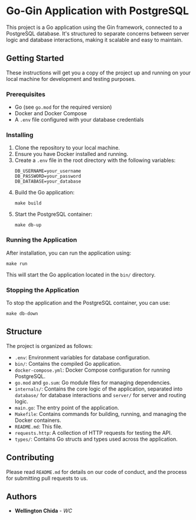 # Go-Gin Application with PostgreSQL

This project is a Go application using the Gin framework, connected to a PostgreSQL database. It's structured to separate concerns between server logic and database interactions, making it scalable and easy to maintain.

## Getting Started

These instructions will get you a copy of the project up and running on your local machine for development and testing purposes.

### Prerequisites

- Go (see `go.mod` for the required version)
- Docker and Docker Compose
- A `.env` file configured with your database credentials

### Installing

1. Clone the repository to your local machine.
2. Ensure you have Docker installed and running.
3. Create a `.env` file in the root directory with the following variables:
    ```
    DB_USERNAME=your_username
    DB_PASSWORD=your_password
    DB_DATABASE=your_database
    ```
4. Build the Go application:
    ```
    make build
    ```
5. Start the PostgreSQL container:
    ```
    make db-up
    ```

### Running the Application

After installation, you can run the application using:

```
make run
```

This will start the Go application located in the `bin/` directory.


### Stopping the Application

To stop the application and the PostgreSQL container, you can use:

```
make db-down
```

## Structure

The project is organized as follows:

- `.env`: Environment variables for database configuration.
- `bin/`: Contains the compiled Go application.
- `docker-compose.yml`: Docker Compose configuration for running PostgreSQL.
- `go.mod` and `go.sum`: Go module files for managing dependencies.
- `internals/`: Contains the core logic of the application, separated into `database/` for database interactions and `server/` for server and routing logic.
- `main.go`: The entry point of the application.
- `Makefile`: Contains commands for building, running, and managing the Docker containers.
- `README.md`: This file.
- `requests.http`: A collection of HTTP requests for testing the API.
- `types/`: Contains Go structs and types used across the application.

## Contributing

Please read `README.md` for details on our code of conduct, and the process for submitting pull requests to us.

## Authors

- **Wellington Chida** - *WC*


